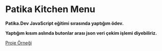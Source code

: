 # Patika Kitchen Menu


**Patika.Dev JavaScript eğitimi sırasında yaptığım ödev.**

**Yaptığım kısım aslında butonlar arası json veri çekim işlemi diyebiliriz.**

[Proje Örneği](https://ayerdelen.github.io/AsianKitchen/ "Yapılan Ödevin Örneği")





